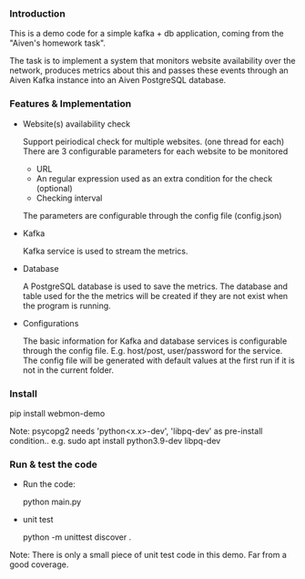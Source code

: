 ### Introduction
This is a demo code for a simple kafka + db application,
coming from the "Aiven's homework task".

The task is to implement a system that monitors website availability over the
network, produces metrics about this and passes these events through an Aiven Kafka instance into an Aiven PostgreSQL database.


### Features & Implementation

- Website(s) availability check

  Support peiriodical check for multiple websites. (one thread for each)
  There are 3 configurable parameters for each website to be monitored
  - URL
  - An regular expression used as an extra condition for the check (optional)
  - Checking interval
  
   The parameters are configurable through the config file (config.json)

- Kafka

  Kafka service is used to stream the metrics.

- Database

  A PostgreSQL database is used to save the metrics.
  The database and table used for the the metrics will be created if they are not exist when the program is running.
  
- Configurations

  The basic information for Kafka and database services is configurable through the config file. E.g. host/post, user/password for the service.
  The config file will be generated with default values at the first run if it is not in the current folder.


### Install

  pip install webmon-demo

Note:
  psycopg2 needs 'python<x.x>-dev', 'libpq-dev' as pre-install condition.. 
  e.g. sudo apt install python3.9-dev libpq-dev


### Run & test the code 

- Run the code:

  python main.py

- unit test

  python -m unittest discover .

Note:
There is only a small piece of unit test code in this demo. Far from a good coverage.

